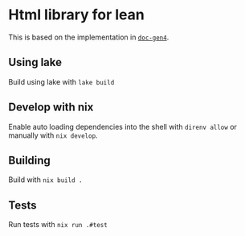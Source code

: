 # Html library for lean

This is based on the implementation in [`doc-gen4`](https://github.com/leanprover/doc-gen4).

## Using lake

Build using lake with `lake build`

## Develop with nix

Enable auto loading dependencies into the shell with `direnv allow` or manually with `nix develop`.

## Building

Build with `nix build .`

## Tests

Run tests with `nix run .#test`

